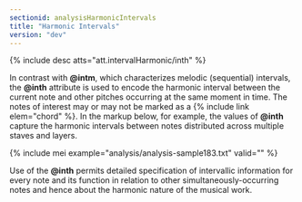 ```yaml
---
sectionid: analysisHarmonicIntervals
title: "Harmonic Intervals"
version: "dev"
---
```


{% include desc atts="att.intervalHarmonic/inth" %}

In contrast with **@intm**, which characterizes melodic (sequential) intervals, the **@inth** attribute is used to encode the harmonic interval between the current note and other pitches occurring at the same moment in time. The notes of interest may or may not be marked as a {% include link elem="chord" %}. In the markup below, for example, the values of **@inth** capture the harmonic intervals between notes distributed across multiple staves and layers.

{% include mei example="analysis/analysis-sample183.txt" valid="" %}

Use of the **@inth** permits detailed specification of intervallic information for every note and its function in relation to other simultaneously-occurring notes and hence about the harmonic nature of the musical work.
